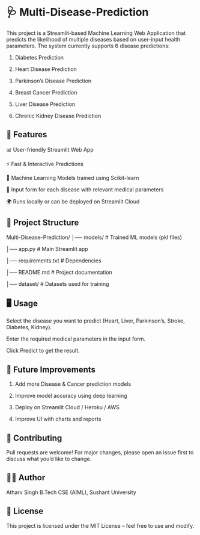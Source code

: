 # 🩺 Multi-Disease-Prediction

This project is a Streamlit-based Machine Learning Web Application that predicts the likelihood of multiple diseases based on user-input health parameters. The system currently supports 6 disease predictions:

1. Diabetes Prediction

2. Heart Disease Prediction

3. Parkinson’s Disease Prediction

4. Breast Cancer Prediction

5. Liver Disease Prediction

6. Chronic Kidney Disease Prediction

## 🚀 Features

📊 User-friendly Streamlit Web App

⚡ Fast & Interactive Predictions

🧠 Machine Learning Models trained using Scikit-learn

🧾 Input form for each disease with relevant medical parameters

🌍 Runs locally or can be deployed on Streamlit Cloud 

## 📂 Project Structure

Multi-Disease-Prediction/
│── models/                 # Trained ML models (pkl files)

│── app.py                  # Main Streamlit app

│── requirements.txt        # Dependencies

│── README.md               # Project documentation

│── dataset/                # Datasets used for training


## 🖥️ Usage

Select the disease you want to predict (Heart, Liver, Parkinson’s, Stroke, Diabetes, Kidney).

Enter the required medical parameters in the input form.

Click Predict to get the result.

## 🎯 Future Improvements

1. Add more Disease & Cancer prediction models

2. Improve model accuracy using deep learning

3. Deploy on Streamlit Cloud / Heroku / AWS

4. Improve UI with charts and reports



## 🤝 Contributing

Pull requests are welcome! For major changes, please open an issue first to discuss what you’d like to change.


## 👨‍💻 Author

Atharv Singh
B.Tech CSE (AIML), Sushant University


## 📜 License

This project is licensed under the MIT License – feel free to use and modify.